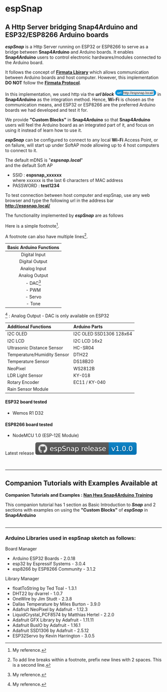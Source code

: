 # espSnap

## A Http Server bridging Snap4Arduino and ESP32/ESP8266 Arduino boards

**_espSnap_** is a Http Server running on ESP32 or ESP8266 to serve as a bridge between **Snap4Arduino** and Arduino boards. It enables **Snap4Arduino** users to control electronic hardwares/modules connected to the Arduino board.

It follows the concept of [**Firmata Lbirary**](https://docs.arduino.cc/retired/hacking/software/FirmataLibrary/) which allows communication between Arduino boards and host computer. However, this implementation **DO NOT** follow the [**Firmata Protocol**](https://github.com/firmata/protocol).

In this implementation, we used http via the **_url block_** ![**url**](assets/images/url_block_espsnap_local_h20.png) in **Snap4Arduino** as the integration method. Hence, **Wi-Fi** is chosen as the communication means, and ESP32 or ESP8266 are the preferred Arduino boards we had developed and test it for.

We provide **"Custom Blocks"** in **Snap4Arduino** so that **Snap4Arduino** users will feel the Arduino board as an integrated part of it, and focus on using it instead of learn how to use it.

**_espSnap_** can be configured to connect to any local **Wi-Fi** Access Point, or on failure, will start up under SoftAP mode allowing up to 4 host computers to connect to it.

The default mDNS is "**_espsnap.local_**"<BR>
and the default Soft AP<BR>
- SSID : **espsnap_xxxxxx** <BR>
    where xxxxxx is the last 6 characters of MAC address<BR>
- PASSWORD : **test1234**<BR>

To test connection between host computer and espSnap, use any web browser and type the following url in the address bar<BR>
**http://espsnap.local/**

The functionality implemented by **_espSnap_** are as follows

Here is a simple footnote[^1].

A footnote can also have multiple lines[^2].

[^1]: My reference.
[^2]: To add line breaks within a footnote, prefix new lines with 2 spaces.
  This is a second line.

| Basic Arduino Functions  |
|:------------------------:|
| Digital Input            |
| Digital Output           |
| Analog Input             |
| Analog Output            |
|   - DAC[^1]             |
|   - PWM                  |
|   - Servo                |
|   - Tone                 |

[^1] : Analog Output - DAC is only available on ESP32


| Additional Functions        | Arduino Parts            |
|:----------------------------|:------------------------|
| I2C OLED                    | I2C OLED SSD1306 128x64 |
| I2C LCD                     | I2C LCD 16x2            |
| Ultrasonic Distance Sensor  | HC-SR04                 |
| Temperature/Humidity Sensor | DTH22                   |
| Temperature Sensor          | DS18B20                 |
| NeoPixel                    | WS2812B                 |
| LDR Light Sensor            | KY-018                  |
| Rotary Encoder              | EC11 / KY-040           |
| Rain Sensor Module          |                         |



#### ESP32 board tested
 - Wemos R1 D32


#### ESP8266 board tested
 - NodeMCU 1.0 (ESP-12E Module)


Latest release [![espSnap release-v1.0.0](/assets/images/github_espSnap_release-1.0.0.svg)](https://github.com/tomoto-my/espsnap/releases/latest/)


<BR>

---
## Companion Tutorials with Examples Available at

**Companion Tutorials and Examples : [Nan Hwa Snap4Arduino Training](https://github.com/tomoto-my/nanhwasnap4arduinotraining/)**

This companion tutorial has 1 section as Basic Introduction to **_Snap_** and 2 sections with examples on using the **"Custom Blocks"** of **_espSnap_** in **Snap4Arduino**
<BR>
<BR>

---

### Arduino Libraries used in espSnap sketch as follows:
Board Manager
- Arduino ESP32 Boards - 2.0.18
- esp32 by Espressif Systems - 3.0.4
- esp8266 by ESP8266 Community - 3.1.2

Library Manager
- floatToString by Ted Toal - 1.3.1
- DHT22 by dvarrel - 1.0.7
- OneWire by Jim Studt - 2.3.8
- Dallas Temperature by Miles Burton - 3.9.0
- Adafruit NeoPixel by Adafruit - 1.12.3
- LiquidCrystal_PCF8574 by Matthias Hertel - 2.2.0
- Adafruit GFX Library by Adafruit - 1.11.11
- Adafruit BusIO by Adafruit - 1.16.1
- Adafruit SSD1306 by Adafruit - 2.5.12
- ESP32Servo by Kevin Harrington - 3.0.5



